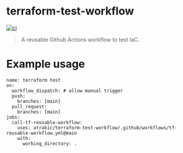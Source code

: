 # terraform-test-workflow

[![ci](https://github.com/atrakic/terraform-test-workflow/actions/workflows/ci.yml/badge.svg)](https://github.com/atrakic/terraform-test-workflow/actions/workflows/ci.yml)

> A reusable Github Actions workflow to test IaC.


# Example usage

```
name: terraform test
on:
  workflow_dispatch: # allow manual trigger
  push:
    branches: [main]
  pull_request:
    branches: [main]
jobs:
  call-tf-reusable-workflow:
    uses: atrakic/terraform-test-workflow/.github/workflows/tf-reusable-workflow.yml@main
    with:
      working_directory: .
```
